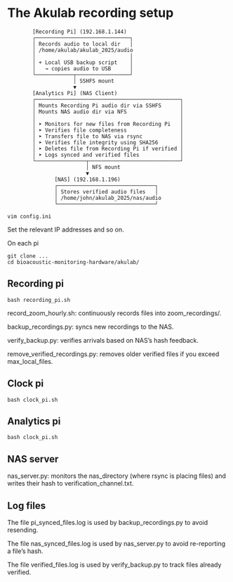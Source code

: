 # The Akulab recording setup

```
        [Recording Pi] (192.168.1.144)
        ┌──────────────────────────────┐
        │ Records audio to local dir   │
        │ /home/akulab/akulab_2025/audio
        │                              │
        │ + Local USB backup script    │
        │   → copies audio to USB      │
        └────────────┬─────────────────┘
                     │ SSHFS mount
                     ▼
        [Analytics Pi] (NAS Client)
        ┌──────────────────────────────────────────────┐
        │ Mounts Recording Pi audio dir via SSHFS      │
        │ Mounts NAS audio dir via NFS                 │
        │                                              │
        │ ➤ Monitors for new files from Recording Pi   │
        │ ➤ Verifies file completeness                 │
        │ ➤ Transfers file to NAS via rsync            │
        │ ➤ Verifies file integrity using SHA256       │
        │ ➤ Deletes file from Recording Pi if verified │
        │ ➤ Logs synced and verified files             │
        └────────────────┬─────────────────────────────┘
                         │ NFS mount
                         ▼
               [NAS] (192.168.1.196)
               ┌───────────────────────────────┐
               │ Stores verified audio files   │
               │ /home/john/akulab_2025/nas/audio
               └───────────────────────────────┘
```

```
vim config.ini
```

Set the relevant IP addresses and so on.

On each pi

```
git clone ...
cd bioacoustic-monitoring-hardware/akulab/
```

## Recording pi

```
bash recording_pi.sh
```

record_zoom_hourly.sh: continuously records files into zoom_recordings/.

backup_recordings.py: syncs new recordings to the NAS.

verify_backup.py: verifies arrivals based on NAS’s hash feedback.

remove_verified_recordings.py: removes older verified files if you exceed max_local_files.

## Clock pi

```
bash clock_pi.sh
```

## Analytics pi

```
bash clock_pi.sh
```

## NAS server

nas_server.py: monitors the nas_directory (where rsync is placing files) and writes their hash to verification_channel.txt.

## Log files

The file pi_synced_files.log is used by backup_recordings.py to avoid resending.

The file nas_synced_files.log is used by nas_server.py to avoid re-reporting a file’s hash.

The file verified_files.log is used by verify_backup.py to track files already verified.
